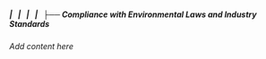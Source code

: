 ##### |   |   |   |   ├── Compliance with Environmental Laws and Industry Standards

*Add content here*